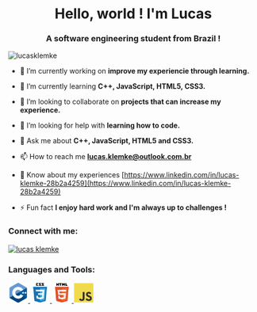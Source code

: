 <h1 align="center">Hello, world ! I'm Lucas</h1>
<h3 align="center">A software engineering student from Brazil !</h3>

<p align="left"> <img src="https://komarev.com/ghpvc/?username=lucasklemke&label=Profile%20views&color=0e75b6&style=flat" alt="lucasklemke" /> </p>

- 🔭 I’m currently working on **improve my experiencie through learning.**

- 🌱 I’m currently learning **C++, JavaScript, HTML5, CSS3.**

- 👯 I’m looking to collaborate on **projects that can increase my experience.**

- 🤝 I’m looking for help with **learning how to code.**

- 💬 Ask me about **C++, JavaScript, HTML5 and CSS3.**

- 📫 How to reach me **lucas.klemke@outlook.com.br**

- 📄 Know about my experiences [https://www.linkedin.com/in/lucas-klemke-28b2a4259](https://www.linkedin.com/in/lucas-klemke-28b2a4259)

- ⚡ Fun fact **I enjoy hard work and I'm always up to challenges !**

<h3 align="left">Connect with me:</h3>
<p align="left">
<a href="https://linkedin.com/in/lucas klemke" target="blank"><img align="center" src="https://raw.githubusercontent.com/rahuldkjain/github-profile-readme-generator/master/src/images/icons/Social/linked-in-alt.svg" alt="lucas klemke" height="30" width="40" /></a>
</p>

<h3 align="left">Languages and Tools:</h3>
<p align="left"> <a href="https://www.w3schools.com/cpp/" target="_blank" rel="noreferrer"> <img src="https://raw.githubusercontent.com/devicons/devicon/master/icons/cplusplus/cplusplus-original.svg" alt="cplusplus" width="40" height="40"/> </a> <a href="https://www.w3schools.com/css/" target="_blank" rel="noreferrer"> <img src="https://raw.githubusercontent.com/devicons/devicon/master/icons/css3/css3-original-wordmark.svg" alt="css3" width="40" height="40"/> </a> <a href="https://www.w3.org/html/" target="_blank" rel="noreferrer"> <img src="https://raw.githubusercontent.com/devicons/devicon/master/icons/html5/html5-original-wordmark.svg" alt="html5" width="40" height="40"/> </a> <a href="https://developer.mozilla.org/en-US/docs/Web/JavaScript" target="_blank" rel="noreferrer"> <img src="https://raw.githubusercontent.com/devicons/devicon/master/icons/javascript/javascript-original.svg" alt="javascript" width="40" height="40"/> </a> </p>
